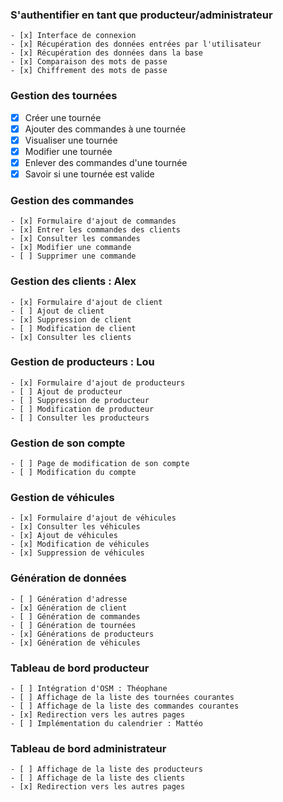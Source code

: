 ### S'authentifier en tant que producteur/administrateur
    - [x] Interface de connexion
    - [x] Récupération des données entrées par l'utilisateur
    - [x] Récupération des données dans la base
    - [x] Comparaison des mots de passe
    - [x] Chiffrement des mots de passe

### Gestion des tournées
  - [x] Créer une tournée
  - [x] Ajouter des commandes à une tournée
  - [x] Visualiser une tournée
  - [x] Modifier une tournée
  - [x] Enlever des commandes d'une tournée
  - [x] Savoir si une tournée est valide

### Gestion des commandes
    - [x] Formulaire d'ajout de commandes
    - [x] Entrer les commandes des clients
    - [x] Consulter les commandes
    - [x] Modifier une commande
    - [ ] Supprimer une commande

### Gestion des clients : Alex
    - [x] Formulaire d'ajout de client
    - [ ] Ajout de client
    - [x] Suppression de client
    - [ ] Modification de client
    - [x] Consulter les clients

### Gestion de producteurs : Lou
    - [x] Formulaire d'ajout de producteurs
    - [ ] Ajout de producteur
    - [ ] Suppression de producteur
    - [ ] Modification de producteur
    - [ ] Consulter les producteurs

### Gestion de son compte
    - [ ] Page de modification de son compte
    - [ ] Modification du compte

### Gestion de véhicules
    - [x] Formulaire d'ajout de véhicules
    - [x] Consulter les véhicules
    - [x] Ajout de véhicules
    - [x] Modification de véhicules
    - [x] Suppression de véhicules

### Génération de données
    - [ ] Génération d'adresse
    - [x] Génération de client
    - [ ] Génération de commandes
    - [ ] Génération de tournées
    - [x] Générations de producteurs
    - [x] Génération de véhicules 

### Tableau de bord producteur
    - [ ] Intégration d'OSM : Théophane
    - [ ] Affichage de la liste des tournées courantes
    - [ ] Affichage de la liste des commandes courantes
    - [x] Redirection vers les autres pages
    - [ ] Implémentation du calendrier : Mattéo

### Tableau de bord administrateur
    - [ ] Affichage de la liste des producteurs
    - [ ] Affichage de la liste des clients
    - [x] Redirection vers les autres pages